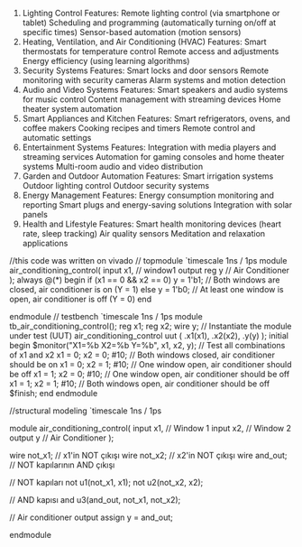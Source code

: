 1. Lighting Control
Features:
Remote lighting control (via smartphone or tablet)
Scheduling and programming (automatically turning on/off at specific times)
Sensor-based automation (motion sensors)
2. Heating, Ventilation, and Air Conditioning (HVAC)
Features:
Smart thermostats for temperature control
Remote access and adjustments
Energy efficiency (using learning algorithms)
3. Security Systems
Features:
Smart locks and door sensors
Remote monitoring with security cameras
Alarm systems and motion detection
4. Audio and Video Systems
Features:
Smart speakers and audio systems for music control
Content management with streaming devices
Home theater system automation
5. Smart Appliances and Kitchen
Features:
Smart refrigerators, ovens, and coffee makers
Cooking recipes and timers
Remote control and automatic settings
6. Entertainment Systems
Features:
Integration with media players and streaming services
Automation for gaming consoles and home theater systems
Multi-room audio and video distribution
7. Garden and Outdoor Automation
Features:
Smart irrigation systems
Outdoor lighting control
Outdoor security systems
8. Energy Management
Features:
Energy consumption monitoring and reporting
Smart plugs and energy-saving solutions
Integration with solar panels
9. Health and Lifestyle
Features:
Smart health monitoring devices (heart rate, sleep tracking)
Air quality sensors
Meditation and relaxation applications




//this code was written on vivado
// topmodule
`timescale 1ns / 1ps
module air_conditioning_control(
input x1,      // window1
output reg y   // Air Conditioner
);
always @(*) begin
    if (x1 == 0 && x2 == 0)
        y = 1'b1;  // Both windows are closed, air conditioner is on (Y = 1)
    else
        y = 1'b0;  // At least one window is open, air conditioner is off (Y = 0)
end

endmodule
// testbench
`timescale 1ns / 1ps
module tb_air_conditioning_control();
reg x1;
reg x2;
 wire y;
// Instantiate the module under test (UUT)
air_conditioning_control uut (
.x1(x1),
.x2(x2),
.y(y)
);
initial begin
$monitor("X1=%b X2=%b Y=%b", x1, x2, y);
  // Test all combinations of x1 and x2
x1 = 0; x2 = 0; #10; // Both windows closed, air conditioner should be on
x1 = 0; x2 = 1; #10; // One window open, air conditioner should be off
x1 = 1; x2 = 0; #10; // One window open, air conditioner should be off
 x1 = 1; x2 = 1; #10; // Both windows open, air conditioner should be off
$finish;
 end
endmodule

//structural modeling
`timescale 1ns / 1ps

module air_conditioning_control(
    input x1,     // Window 1
    input x2,     // Window 2
    output y      // Air Conditioner
);

   wire not_x1;  // x1'in NOT çıkışı
    wire not_x2;  // x2'in NOT çıkışı
    wire and_out; // NOT kapılarının AND çıkışı

   // NOT kapıları
    not u1(not_x1, x1);
    not u2(not_x2, x2);

  // AND kapısı
    and u3(and_out, not_x1, not_x2);

  // Air conditioner output
    assign y = and_out;

endmodule


